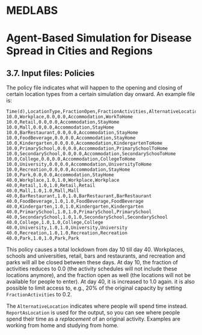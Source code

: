# MEDLABS
# Agent-Based Simulation for Disease Spread in Cities and Regions

## 3.7. Input files: Policies

The policy file indicates what will happen to the opening and closing of certain location types from a certain simulation day onward. An example file is:

```
Time(d),LocationType,FractionOpen,FractionActivities,AlternativeLocation,ReportAsLocation
10.0,Workplace,0.0,0.0,Accommodation,WorkToHome
10.0,Retail,0.0,0.0,Accommodation,StayHome
10.0,Mall,0.0,0.0,Accommodation,StayHome
10.0,BarRestaurant,0.0,0.0,Accommodation,StayHome
10.0,FoodBeverage,0.0,0.0,Accommodation,StayHome
10.0,Kindergarten,0.0,0.0,Accommodation,KindergartenToHome
10.0,PrimarySchool,0.0,0.0,Accommodation,PrimarySchoolToHome
10.0,SecondarySchool,0.0,0.0,Accommodation,SecondarySchooToHome
10.0,College,0.0,0.0,Accommodation,CollegeToHome
10.0,University,0.0,0.0,Accommodation,UniversityToHome
10.0,Recreation,0.0,0.0,Accommodation,StayHome
10.0,Park,0.0,0.0,Accommodation,StayHome
40.0,Workplace,1.0,1.0,Workplace,Workplace
40.0,Retail,1.0,1.0,Retail,Retail
40.0,Mall,1.0,1.0,Mall,Mall
40.0,BarRestaurant,1.0,1.0,BarRestaurant,BarRestaurant
40.0,FoodBeverage,1.0,1.0,FoodBeverage,FoodBeverage
40.0,Kindergarten,1.0,1.0,Kindergarten,Kindergarten
40.0,PrimarySchool,1.0,1.0,PrimarySchool,PrimarySchool
40.0,SecondarySchool,1.0,1.0,SecondarySchool,SecondarySchool
40.0,College,1.0,1.0,College,College
40.0,University,1.0,1.0,University,University
40.0,Recreation,1.0,1.0,Recreation,Recreation
40.0,Park,1.0,1.0,Park,Park
```

This policy causes a total lockdown from day 10 till day 40. Workplaces, schools and universities, retail, bars and restaurants, and recreation and parks will all be closed between these days. At day 10, the fraction of activities reduces to 0.0 (the activity schedules will not include these locations anymore), and the fraction open as well (the locations will not be available for people to enter). At day 40, it is increased to 1.0 again. it is also possible to limit access to, e.g., 20% of the original capacity by setting `FractionActivities` to 0.2. 

The `AlternativeLocation` indicates where people will spend time instead. `ReportAsLocation` is used for the output, so you can see where people spend their time as a *replacement* of an original activity. Examples are working from home and studying from home.
